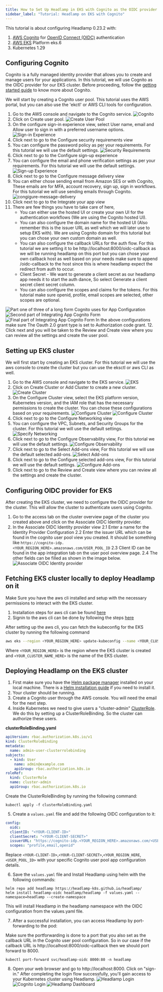 ```yaml
---
title: How to Set Up Headlamp in EKS with Cognito as the OIDC provider
sidebar_label: "Tutorial: Headlamp on EKS with Cognito"
---
```


This tutorial is about configuring Headlamp 0.23.2 with:

1. [AWS Cognito](https://aws.amazon.com/cognito/) for [OpenID Connect (OIDC)](https://www.microsoft.com/en-us/security/business/security-101/what-is-openid-connect-oidc) authentication
2. [AWS EKS](https://docs.aws.amazon.com/eks/latest/userguide/what-is-eks.html) Platform eks.6
3. Kubernetes 1.29

## Configuring Cognito

Cognito is a fully managed identity provider that allows you to create and manage users for your applications. In this tutorial, we will use Cognito as the OIDC provider for our EKS cluster. Before proceeding, follow the [getting started guide](https://docs.aws.amazon.com/cognito/latest/developerguide/cognito-user-pools.html) to know more about Cognito.

We will start by creating a Cognito user pool. This tutorial uses the AWS portal, but you can also use the 'ekctl' or AWS CLI tools for configuration.

1. Go to the AWS console and navigate to the Cognito service.
   ![Cognito](./cognito/cognito-service.png)
2. Click on Create user pool.
   ![Create User Pool](./cognito/create-user-pool.png)
3. On the configure sign-in experience view, select User name, email and Allow user to sign in with a preferred username options.
   ![Sign-in Experience](./cognito/sign-in-experience.png)
4. Click next to go to the Configure security requirements view
5. You can configure the password policy as per your requirements. For this tutorial we will use the default settings.
   ![Security Requirements](./cognito/security-requirements.png)
6. Click next to go to the Configure sign-up experience
7. You can configure the email and phone verification settings as per your requirements. For this tutorial we will use the default settings.
   ![Sign-up Experience](./cognito/sign-up-experience.png)
8. Click next to go to the Configure message delivery view
9. You can either chose sending email from Amazon SES or with Cognito, These emails are for MFA, account recovery, sign up, sign in workflows. For this tutorial we will use sending emails through Cognito.
   ![congigure-message-delivery](./cognito/configure-message-delivery.png)
10. Click next to go to the Integrate your app view
11. There are few things you have to take care of here,
    - You can either use the hosted UI or create your own UI for the authentication workflows (We are using the Cognito hosted UI).
    - You can also configure the domain name for the hosted UI (Also remember this is the issuer URL as well which we will later use to setup EKS with). We are using Cognito domain for this tutorial but you can chose your own custom domain as well.
    - You can also configure the callback URLs for the auth flow. For this tutorial we are setting it to be
      http://localhost:8000/oidc-callback as we will be running headlamp on this port but you can chose your own callback host as well based on your needs make sure to append /oidc-callback to the host since this is where headlamp expect the redirect from auth to occur.
    - Client Secret - We want to generate a client secret as our headlamp app needs it to start the auth dance, So select Generate a client secret client secret column.
    - You can also configure the scopes and claims for the tokens. For this tutorial make sure openid, profile, email scopes are selected, other scopes are optional.

![Part one of three of a long form Cognito uses for App Configuration](./cognito/integrate-your-app1.png)
![Second part of Integrating App Cognito Form](./cognito/integrate-your-app2.png)
![Final part of Integrating App Cognito Form](./cognito/integrate-your-app3.png)
In the above configurations make sure The Oauth 2.0 grant type is set to Authorization code grant. 12. Click next and you will be taken to the Review and Create view where you can review all the settings and create the user pool.

## Setting up EKS cluster

We will first start by creating an EKS cluster. For this tutorial we will use the aws console to create the cluster but you can use the eksctl or aws CLI as well.

1. Go to the AWS console and navigate to the EKS service.
   ![EKS](./cluster/elastic_kubernetes_cluster.png)
2. Click on Create Cluster or Add Cluster to create a new cluster.
   ![Create Cluster](./cluster/create_cluster.png)
3. On the Configure Cluster view, select the EKS platform version, Kubernetes version, and the IAM role that has the necessary permissions to create the cluster. You can chose these configurations based on your requirements.
   ![Configure Cluster](./cluster/configure_cluster1.png)
   ![Configure Cluster](./cluster/configure_cluster2.png)
4. Click next to go to the Configure Networking view
5. You can configure the VPC, Subnets, and Security Groups for the cluster. For this tutorial we will use the default settings.
   ![Specify Networking](./cluster/specify_networking.png)
6. Click next to go to the Configure Observability view, For this tutorial we will use the default settings.
   ![Configure Observability](./cluster/configure_observability.png)
7. Click next to go to the Select Add-ons view, For this tutorial we will use the default selected add-ons.
   ![Select Add-ons](./cluster/select_addons.png)
8. Click next to go to the Configure selected add-ons view, For this tutorial we will use the default settings.
   ![Configure Add-ons](./cluster/configure_addons.png)
9. Click next to go to the Review and Create view where you can review all the settings and create the cluster.

## Configuring OIDC provider for EKS

After creating the EKS cluster, we need to configure the OIDC provider for the cluster. This will allow the cluster to authenticate users using Cognito.

1. Go to the access tab on the cluster overview page of the cluster you created above and click on the Associate OIDC Identity provider.
2. In the Associate OIDC Identity provider view
   2.1 Enter a name for the Identity Provider Configuration
   2.2 Enter the issuer URL which can be found in the cognito user pool view you created. It should be something like `https://cognito-idp.<YOUR_REGION_HERE>.amazonaws.com/USER_POOL_ID`
   2.3 Client ID can be found in the app integration tab on the user pool overview page.
   2.4 The other fields can be filled as shown in the image below.
   ![Associate OIDC Identity provider](./cluster/associate_oidc_identity_provider.png)

## Fetching EKS cluster locally to deploy Headlamp on it

Make Sure you have the aws cli installed and setup with the necessary permissions to interact with the EKS cluster.

1. Installation steps for aws cli can be found [here](https://docs.aws.amazon.com/cli/latest/userguide/getting-started-install.html)
2. Signin to the aws cli can be done by following the steps [here](https://docs.aws.amazon.com/signin/latest/userguide/command-line-sign-in.html)

After setting up the aws cli, you can fetch the kubeconfig for the EKS cluster by running the following command

```bash
aws eks --region <YOUR_REGION_HERE> update-kubeconfig --name <YOUR_CLUSTER_NAME_HERE>
```

Where `<YOUR_REGION_HERE>` is the region where the EKS cluster is created and `<YOUR_CLUSTER_NAME_HERE>` is the name of the EKS cluster.

## Deploying Headlamp on the EKS cluster

1. First make sure you have the [Helm package manager](https://helm.sh/) installed on your local machine. There is a [Helm installation guide](https://helm.sh/docs/intro/install/) if you need to install it.
2. Your cluster should be running.
3. Create a Cognito user through the AWS console. You will need the email for the next step.
4. Inside Kubernetes we need to give users a "cluster-admin" [ClusterRole](https://kubernetes.io/docs/reference/access-authn-authz/rbac/#role-and-clusterrole). We do this by setting up a ClusterRoleBinding. So the cluster can authorize these users.

**clusterRoleBinding.yaml**

```yaml
apiVersion: rbac.authorization.k8s.io/v1
kind: ClusterRoleBinding
metadata:
  name: admin-user-clusterrolebinding
subjects:
  - kind: User
    name: admin@example.com
    apiGroup: rbac.authorization.k8s.io
roleRef:
  kind: ClusterRole
  name: cluster-admin
  apiGroup: rbac.authorization.k8s.io
```

Create the ClusterRoleBinding by running the following command:

```shell
kubectl apply -f clusterRoleBinding.yaml
```

5. Create a `values.yaml` file and add the following OIDC configuration to it:

```yaml
config:
  oidc:
  clientID: "<YOUR-CLIENT-ID>"
  clientSecret: "<YOUR-CLIENT-SECRET>"
  issuerURL: "https://cognito-idp.<YOUR_REGION_HERE>.amazonaws.com/<USER_POOL_ID>"
  scopes: "profile,email,openid"
```

Replace `<YOUR-CLIENT-ID>`,`<YOUR-CLIENT-SECRET>`,`<YOUR_REGION_HERE`, `<USER_POOL_ID>` with your specific Cognito user pool app configuration details.

6. Save the `values.yaml` file and Install Headlamp using helm with the following commands:

```shell
helm repo add headlamp https://headlamp-k8s.github.io/headlamp/
helm install headlamp-oidc headlamp/headlamp -f values.yaml --namespace=headlamp --create-namespace
```

<!-- ![Headlamp install](./headlamp-install.jpg) -->

This will install Headlamp in the headlamp namespace with the OIDC configuration from the values.yaml file.

7. After a successful installation, you can access Headlamp by port-forwarding to the pod:

Make sure the portforwarding is done to a port that you also set as the callback URL in the Cognito user pool configuration. So in our case if the callback URL is http://localhost:8000/oidc-callback then we should port forward to 8000.

```shell
kubectl port-forward svc/headlamp-oidc 8000:80 -n headlamp
```

8. Open your web browser and go to http://localhost:8000. Click on "sign-in." After completing the login flow successfully, you'll gain access to your Kubernetes cluster using Headlamp.
   ![Headlamp Login](./headlamp_auth_screen.png)
   ![Cognito Login](./cognito_auth.png)
   ![Headlamp Dashboard](./headlamp_dashboard.png)
